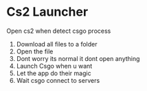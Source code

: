 # Cs2 Launcher
 Open cs2 when detect csgo process

1. Download all files to a folder
2. Open the file
3. Dont worry its normal it dont open anything
4. Launch Csgo when u want
5. Let the app do their magic
6. Wait csgo connect to servers
